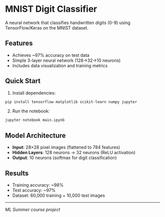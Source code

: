 # MNIST Digit Classifier

A neural network that classifies handwritten digits (0-9) using TensorFlow/Keras on the MNIST dataset.

## Features
- Achieves ~97% accuracy on test data
- Simple 3-layer neural network (128→32→10 neurons)
- Includes data visualization and training metrics

## Quick Start

1. Install dependencies:
```bash
pip install tensorflow matplotlib scikit-learn numpy jupyter
```

2. Run the notebook:
```bash
jupyter notebook main.ipynb
```

## Model Architecture
- **Input**: 28×28 pixel images (flattened to 784 features)
- **Hidden Layers**: 128 neurons → 32 neurons (ReLU activation)
- **Output**: 10 neurons (softmax for digit classification)

## Results
- Training accuracy: ~98%
- Test accuracy: ~97%
- Dataset: 60,000 training + 10,000 test images

---
*ML Summer course project*
